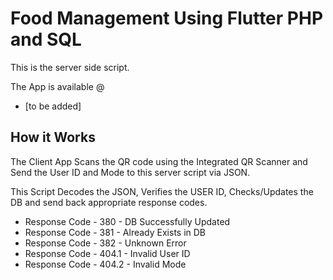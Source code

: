 # Food Management Using Flutter PHP and SQL

This is the server side script. 

The App is available @ 
- [to be added]

## How it Works 

The Client App Scans the QR code using the Integrated QR Scanner and Send the User ID and Mode to this server script via JSON.

This Script Decodes the JSON, Verifies the USER ID, Checks/Updates the DB and send back appropriate response codes.

- Response Code - 380 - DB Successfully Updated
- Response Code - 381 - Already Exists in DB
- Response Code - 382 - Unknown Error
- Response Code - 404.1 - Invalid User ID 
- Response Code - 404.2 - Invalid Mode 

